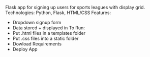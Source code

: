 Flask app for signing up users for sports leagues with display grid.
Technologies: Python, Flask, HTML/CSS
Features: 
- Dropdown signup form
- Data stored + displayed in 
To Run:
- Put .html files in a templates folder
- Put .css files into a static folder
- Dowload Requirements
- Deploy App
